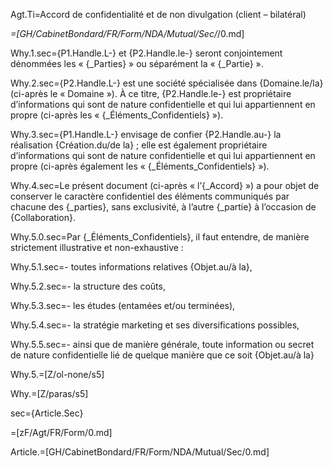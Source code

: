 Agt.Ti=Accord de confidentialité et de non divulgation (client – bilatéral)

_=[GH/CabinetBondard/FR/Form/NDA/Mutual/Sec/_/0.md]

Why.1.sec={P1.Handle.L-} et {P2.Handle.le-} seront conjointement dénommées les « {_Parties} » ou séparément la « {_Partie} ».

Why.2.sec={P2.Handle.L-} est une société spécialisée dans {Domaine.le/la} (ci-après le « Domaine »). À ce titre, {P2.Handle.le-} est propriétaire d’informations qui sont de nature confidentielle et qui lui appartiennent en propre (ci-après les « {_Éléments_Confidentiels} »).

Why.3.sec={P1.Handle.L-} envisage de confier {P2.Handle.au-} la réalisation {Création.du/de la} ; elle est également propriétaire d’informations qui sont de nature confidentielle et qui lui appartiennent en propre (ci-après également les « {_Éléments_Confidentiels} »).

Why.4.sec=Le présent document (ci-après « l’{_Accord} ») a pour objet de conserver le caractère confidentiel des éléments communiqués par chacune des {_parties}, sans exclusivité, à l’autre {_partie} à l’occasion de {Collaboration}.

Why.5.0.sec=Par {_Éléments_Confidentiels}, il faut entendre, de manière strictement illustrative et non-exhaustive :

Why.5.1.sec=- toutes informations relatives {Objet.au/à la},

Why.5.2.sec=- la structure des coûts,

Why.5.3.sec=- les études (entamées et/ou terminées),

Why.5.4.sec=- la stratégie marketing et ses diversifications possibles,

Why.5.5.sec=- ainsi que de manière générale, toute information ou secret de nature confidentielle lié de quelque manière que ce soit {Objet.au/à la}

Why.5.=[Z/ol-none/s5]

Why.=[Z/paras/s5]

sec={Article.Sec}

=[zF/Agt/FR/Form/0.md]

Article.=[GH/CabinetBondard/FR/Form/NDA/Mutual/Sec/0.md]